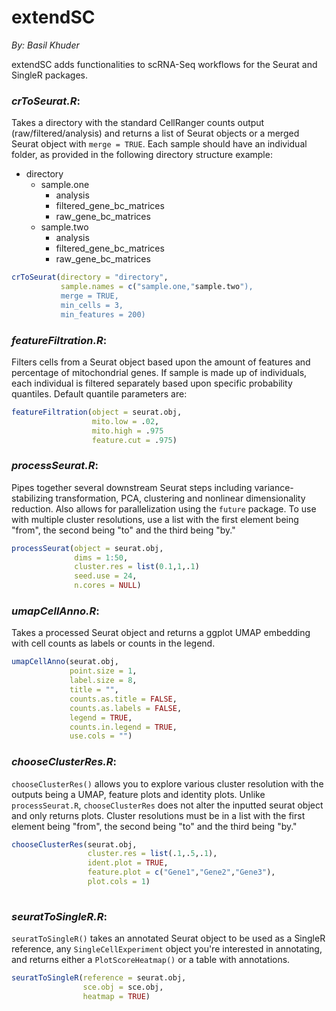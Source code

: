 extendSC
================
*By: Basil Khuder*

extendSC adds functionalities to scRNA-Seq workflows for the Seurat and SingleR packages. 

### ***crToSeurat.R***:

Takes a directory with the standard CellRanger counts output
(raw/filtered/analysis) and returns a list of Seurat objects or a merged Seurat object with ```merge = TRUE```. Each
sample should have an individual folder, as provided in the following directory structure example:
- directory
    - sample.one
        - analysis
        - filtered_gene_bc_matrices
        - raw_gene_bc_matrices
    - sample.two
         - analysis
         - filtered_gene_bc_matrices
         - raw_gene_bc_matrices
``` r
crToSeurat(directory = "directory",
           sample.names = c("sample.one,"sample.two"),
           merge = TRUE,
           min_cells = 3,
           min_features = 200)
```

### ***featureFiltration.R***:

Filters cells from a Seurat object based upon the amount of features and percentage of mitochondrial genes. If sample is made up of individuals, each individual is filtered separately based upon specific probability quantiles. Default quantile parameters are: 

``` r
featureFiltration(object = seurat.obj, 
                  mito.low = .02,
                  mito.high = .975
                  feature.cut = .975)                      
```
### ***processSeurat.R***:

Pipes together several downstream Seurat steps including variance-stabilizing transformation, PCA, clustering and nonlinear dimensionality reduction. Also allows for parallelization using the ```future``` package. To use with multiple cluster resolutions, use a list with the first element being "from", the second being "to" and the third being "by." 

``` r
processSeurat(object = seurat.obj,
              dims = 1:50,
              cluster.res = list(0.1,1,.1)
              seed.use = 24,
              n.cores = NULL)               
```

### ***umapCellAnno.R***:

Takes a processed Seurat object and returns a ggplot UMAP embedding with cell counts as labels or counts in the legend. 

``` r
umapCellAnno(seurat.obj,
             point.size = 1,
             label.size = 8,
             title = "",
             counts.as.title = FALSE,
             counts.as.labels = FALSE,
             legend = TRUE,
             counts.in.legend = TRUE,
             use.cols = "")       
```

### ***chooseClusterRes.R***:
```chooseClusterRes()``` allows you to explore various cluster resolution with the outputs being a UMAP, feature plots and identity plots. Unlike ```processSeurat.R```, ```chooseClusterRes``` does not alter the inputted seurat object and only returns plots.  Cluster resolutions must be in a list with the first element being "from", the second being "to" and the third being "by." 
```r
chooseClusterRes(seurat.obj, 
                 cluster.res = list(.1,.5,.1),
                 ident.plot = TRUE,
                 feature.plot = c("Gene1","Gene2","Gene3"),
                 plot.cols = 1)
                             
```

### ***seuratToSingleR.R***:
```seuratToSingleR()``` takes an annotated Seurat object to be used as a SingleR reference, any ```SingleCellExperiment``` object you're interested in annotating, and returns either a ```PlotScoreHeatmap()``` or a table with annotations. 

``` r
seuratToSingleR(reference = seurat.obj,
                sce.obj = sce.obj,
                heatmap = TRUE)
```


